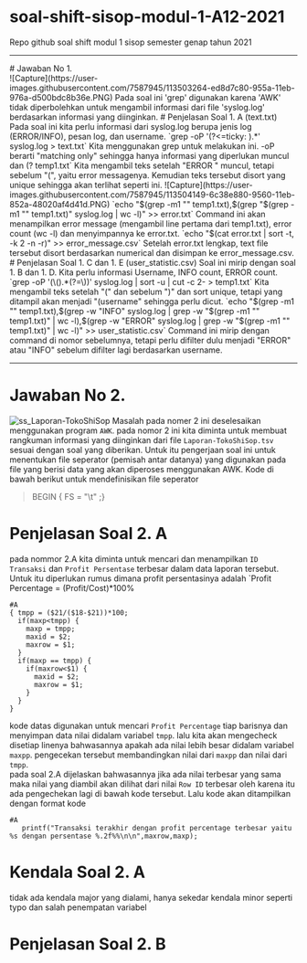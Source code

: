 # soal-shift-sisop-modul-1-A12-2021
Repo github soal shift modul 1 sisop semester genap tahun 2021 

<hr>
# Jawaban No 1.<br/>
![Capture](https://user-images.githubusercontent.com/7587945/113503264-ed8d7c80-955a-11eb-976a-d500bdc8b36e.PNG)
Pada soal ini 'grep' digunakan karena 'AWK' tidak diperbolehkan untuk mengambil informasi dari file 'syslog.log' berdasarkan informasi yang diinginkan.
# Penjelasan Soal 1. A (text.txt)
Pada soal ini kita perlu informasi dari syslog.log berupa jenis log (ERROR/INFO), pesan log, dan username.
`grep -oP '(?<=ticky: ).*' syslog.log > text.txt`
Kita menggunakan grep untuk melakukan ini. -oP berarti "matching only" sehingga hanya informasi yang diperlukan muncul dan (?<ticky: ) berarti kita hanya mengambil teks setelah
"ticky: " muncul.
![Capture](https://user-images.githubusercontent.com/7587945/113503772-22e79980-955e-11eb-94fc-f6095e8a8439.PNG)
# Penjelasan Soal 1. B dan 1. D (error_message.csv)
Pada soal ini kita perlu menyimpan informasi berupa error message dan error count ke error_message.csv.
`grep -oP '(?<=ERROR ).*(?= \()' syslog.log | sort -u > temp1.txt`
Kita mengambil teks setelah "ERROR " muncul, tetapi sebelum "(", yaitu error messagenya. Kemudian teks tersebut disort yang unique sehingga akan terlihat seperti ini.
![Capture](https://user-images.githubusercontent.com/7587945/113504149-6c38e880-9560-11eb-852a-48020af4d41d.PNG)
`echo "$(grep -m1 "" temp1.txt),$(grep "$(grep -m1 "" temp1.txt)" syslog.log | wc -l)" >> error.txt`
Command ini akan menampilkan error message (mengambil line pertama dari temp1.txt), error count (wc -l) dan menyimpannya ke error.txt.
`echo "$(cat error.txt | sort -t, -k 2 -n -r)" >> error_message.csv`
Setelah error.txt lengkap, text file tersebut disort berdasarkan numerical dan disimpan ke error_message.csv.  
# Penjelasan Soal 1. C dan 1. E (user_statistic.csv)
Soal ini mirip dengan soal 1. B dan 1. D. Kita perlu informasi Username, INFO count, ERROR count.
`grep -oP '(\().*(?=\))' syslog.log | sort -u | cut -c 2- > temp1.txt`
Kita mengambil teks setelah "(" dan sebelum ")" dan sort unique, tetapi yang ditampil akan menjadi "(username" sehingga perlu dicut.
`echo "$(grep -m1 "" temp1.txt),$(grep -w "INFO" syslog.log | grep -w "$(grep -m1 "" temp1.txt)" | wc -l),$(grep -w "ERROR" syslog.log | grep -w "$(grep -m1 "" temp1.txt)" | wc -l)" >> user_statistic.csv`
Command ini mirip dengan command di nomor sebelumnya, tetapi perlu difilter dulu menjadi "ERROR" atau "INFO" sebelum difilter lagi berdasarkan username.

<hr>

# Jawaban No 2. 
![ss_Laporan-TokoShiSop](https://user-images.githubusercontent.com/75328763/113485508-0bfe6400-94d8-11eb-9d32-64c6a525112c.png)
Masalah pada nomer 2 ini deselesaikan menggunakan program `AWK`.
pada nomor 2 ini kita diminta untuk membuat rangkuman informasi yang diinginkan dari file `Laporan-TokoShiSop.tsv` sesuai dengan soal yang diberikan. Untuk itu pengerjaan soal ini untuk menentukan file seperator (pemisah antar datanya) yang digunakan pada file yang berisi data yang akan diperoses menggunakan AWK. Kode di bawah berikut  untuk mendefinisikan file seperator  
> BEGIN { FS = "\t" ;}  
# Penjelasan Soal 2. A
pada nommor 2.A kita diminta untuk mencari dan menampilkan `ID Transaksi` dan `Profit Persentase` terbesar dalam data laporan tersebut. Untuk itu diperlukan rumus dimana profit persentasinya adalah `Profit Percentage = (Profit/Cost)*100%  
```Shell
#A
{ tmpp = ($21/($18-$21))*100;
  if(maxp<tmpp) {
    maxp = tmpp;
    maxid = $2;
    maxrow = $1;
  }
  if(maxp == tmpp) {
    if(maxrow<$1) { 
      maxid = $2;
      maxrow = $1; 
    }
  }
}
```
kode datas digunakan untuk mencari `Profit Percentage` tiap barisnya dan menyimpan data nilai didalam variabel `tmpp`. lalu kita akan mengecheck disetiap linenya bahwasannya apakah ada nilai lebih besar didalam variabel `maxpp`. pengecekan tersebut membandingkan nilai dari `maxpp` dan nilai dari `tmpp`.  
pada soal 2.A dijelaskan bahwasannya jika ada nilai terbesar yang sama maka nilai yang diambil akan dilihat dari nilai `Row ID` terbesar oleh karena itu ada pengechekan lagi di bawah kode tersebut. Lalu kode akan ditampilkan dengan format kode  
```Shell
#A
   printf("Transaksi terakhir dengan profit percentage terbesar yaitu %s dengan persentase %.2f%%\n\n",maxrow,maxp);
```
# Kendala Soal 2. A
tidak ada kendala major yang dialami, hanya sekedar kendala minor seperti typo dan salah penempatan variabel
# Penjelasan Soal 2. B
